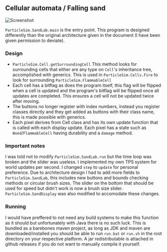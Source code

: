 ## Cellular automata / Falling sand

![Screenshot](https://i.postimg.cc/dVSPcbyz/Zju9qRw.png)

`ParticleSim.SandLab.main` is the entry point. This program is designed differently than the original architecture given in the document (I have been given permission to deviate).

### Design
-  `ParticleSim.Cell.getSurroundingCell`
This method looks for surrounding cells that either are any type on `Cell`'s inheritance tree, accomplished with generics. This is used in `ParticleSim.Cells.Fire` to look for surrounding `ParticleSim.FlammableCell`
-  Each cell has a bitflag as does the program itself, this flag will be flipped when a cell is updated and the program's bitflag will be flipped once all updates are completed. This ensures a cell will not be updated twice after moving.
-  The buttons no longer register with index numbers, instead you register classes directly and they get added as buttons with their class name, this is made possible with generics.
-  Each pixel derives from Cell class and has its own update function that is called with each display update. Each pixel has a state such as `Wood`/`FlammableCell` having durability and a `damage` method.

### Important notes
I was told not to modify `ParticleSim.SandLab.run` but the time loop was broken and the slider was useless. I implemented my own TPS system for world updates per second. I changed `step` to `update` for personal preference. Due to architecture design I had to add more fields to `ParticleSim.SandLab`, this includes new buttons and bounds checking methods or circular brush sizes. The slider on the bottom that should be used for speed but didn't work is now a brush size slider. `ParticleSim.SandDisplay` was also modified to accomodate these changes.

### Running
I would have preffered to not need any build systems to make this function as it should but unfortunately with Java there is no such luck. This is bundled as a barebones maven project, as long as JDK and maven are downloaded/installed you should be able to run `run.bat` or `run.sh` in the root directory on your respective platform. A jar redistributable is attached in github releases if you do not want to manually compile it yourself.
